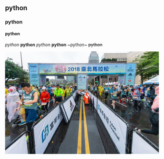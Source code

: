 ## python
### python
#### python

*python*
**python**
_python_
__python__
~python~
~~python~~


![Taipeimarathon](./ALLDATAx1_1-1-1.jpg)

